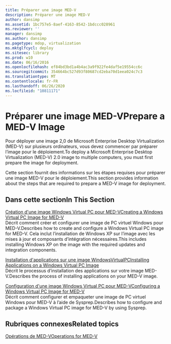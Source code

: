 ```yaml
---
title: Préparer une image MED-V
description: Préparer une image MED-V
author: dansimp
ms.assetid: 1bc757e5-8aef-4163-8542-1bdccc028961
ms.reviewer: ''
manager: dansimp
ms.author: dansimp
ms.pagetype: mdop, virtualization
ms.mktglfcycl: deploy
ms.sitesec: library
ms.prod: w10
ms.date: 06/16/2016
ms.openlocfilehash: ef84bd3bd1a4b4ac3a9f922fe4daf5e19554cc6c
ms.sourcegitcommit: 354664bc527d93f80687cd2eba70d1eea024c7c3
ms.translationtype: MT
ms.contentlocale: fr-FR
ms.lasthandoff: 06/26/2020
ms.locfileid: "10811171"
---
```

# <span data-ttu-id="7f7a5-103">Préparer une image MED-V</span><span class="sxs-lookup"><span data-stu-id="7f7a5-103">Prepare a MED-V Image</span></span>


<span data-ttu-id="7f7a5-104">Pour déployer une image 2,0 de Microsoft Enterprise Desktop Virtualization (MED-V) sur plusieurs ordinateurs, vous devez commencer par préparer l’image pour le déploiement.</span><span class="sxs-lookup"><span data-stu-id="7f7a5-104">To deploy a Microsoft Enterprise Desktop Virtualization (MED-V) 2.0 image to multiple computers, you must first prepare the image for deployment.</span></span>

<span data-ttu-id="7f7a5-105">Cette section fournit des informations sur les étapes requises pour préparer une image MED-V pour le déploiement.</span><span class="sxs-lookup"><span data-stu-id="7f7a5-105">This section provides information about the steps that are required to prepare a MED-V image for deployment.</span></span>

## <span data-ttu-id="7f7a5-106">Dans cette section</span><span class="sxs-lookup"><span data-stu-id="7f7a5-106">In This Section</span></span>


<a href="" id="creating-a-windows-virtual-pc-image-for-med-v"></a>[<span data-ttu-id="7f7a5-107">Création d'une image Windows Virtual PC pour MED-V</span><span class="sxs-lookup"><span data-stu-id="7f7a5-107">Creating a Windows Virtual PC Image for MED-V</span></span>](creating-a-windows-virtual-pc-image-for-med-v.md)  
<span data-ttu-id="7f7a5-108">Décrit comment créer et configurer une image de PC virtuel Windows pour MED-V.</span><span class="sxs-lookup"><span data-stu-id="7f7a5-108">Describes how to create and configure a Windows Virtual PC image for MED-V.</span></span> <span data-ttu-id="7f7a5-109">Cela inclut l’installation de Windows XP sur l’image avec les mises à jour et composants d’intégration nécessaires.</span><span class="sxs-lookup"><span data-stu-id="7f7a5-109">This includes installing Windows XP on the image with the required updates and integration components.</span></span>

<a href="" id="installing-applications-on-a-windows-virtual-pc-image"></a>[<span data-ttu-id="7f7a5-110">Installation d'applications sur une image WindowsVirtualPC</span><span class="sxs-lookup"><span data-stu-id="7f7a5-110">Installing Applications on a Windows Virtual PC Image</span></span>](installing-applications-on-a-windows-virtual-pc-image.md)  
<span data-ttu-id="7f7a5-111">Décrit le processus d’installation des applications sur votre image MED-V.</span><span class="sxs-lookup"><span data-stu-id="7f7a5-111">Describes the process of installing applications on your MED-V image.</span></span>

<a href="" id="configuring-a-windows-virtual-pc-image-for-med-v"></a>[<span data-ttu-id="7f7a5-112">Configuration d'une image Windows Virtual PC pour MED-V</span><span class="sxs-lookup"><span data-stu-id="7f7a5-112">Configuring a Windows Virtual PC Image for MED-V</span></span>](configuring-a-windows-virtual-pc-image-for-med-v.md)  
<span data-ttu-id="7f7a5-113">Décrit comment configurer et empaqueter une image de PC virtuel Windows pour MED-V à l’aide de Sysprep.</span><span class="sxs-lookup"><span data-stu-id="7f7a5-113">Describes how to configure and package a Windows Virtual PC image for MED-V by using Sysprep.</span></span>

## <span data-ttu-id="7f7a5-114">Rubriques connexes</span><span class="sxs-lookup"><span data-stu-id="7f7a5-114">Related topics</span></span>


[<span data-ttu-id="7f7a5-115">Opérations de MED-V</span><span class="sxs-lookup"><span data-stu-id="7f7a5-115">Operations for MED-V</span></span>](operations-for-med-v.md)

 

 





